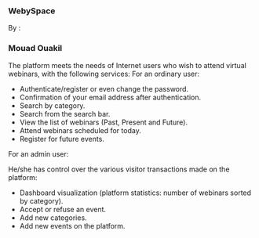 ### WebySpace

By : 
### Mouad Ouakil

The platform meets the needs of Internet users who wish to attend virtual webinars, with the following services: 
For an ordinary user:   




- Authenticate/register or even change the password. 
- Confirmation of your email address after authentication.  
- Search by category. 
- Search from the search bar. 
- View the list of webinars (Past, Present and Future).  
- Attend webinars scheduled for today. 
- Register for future events. 

For an admin user:

He/she has control over the various visitor transactions made on the platform: 
- Dashboard visualization (platform statistics: number of webinars sorted by category). 
- Accept or refuse an event.
- Add new categories. 
- Add new events on the platform.

